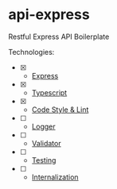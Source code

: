 # api-express

Restful Express API Boilerplate

Technologies:

- [x] - [Express](http://expressjs.com/)

- [x] - [Typescript](https://www.typescriptlang.org/)

- [x] - [Code Style & Lint](https://www.typescriptlang.org/)

- [ ] - [Logger](https://getpino.io/#/docs/web?id=pino-with-express)

- [ ] - [Validator](https://express-validator.github.io/docs/)

- [ ] - [Testing](https://jestjs.io/)

- [ ] - [Internalization](https://www.i18next.com/misc/migration-guide#nodejs-+-express)
